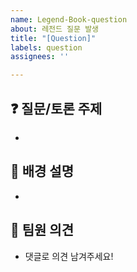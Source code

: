 ```yaml
---
name: Legend-Book-question
about: 레전드 질문 발생
title: "[Question]"
labels: question
assignees: ''

---
```


## ❓ 질문/토론 주제
- 

## 🤔 배경 설명
- 

## 💬 팀원 의견
- 댓글로 의견 남겨주세요!
